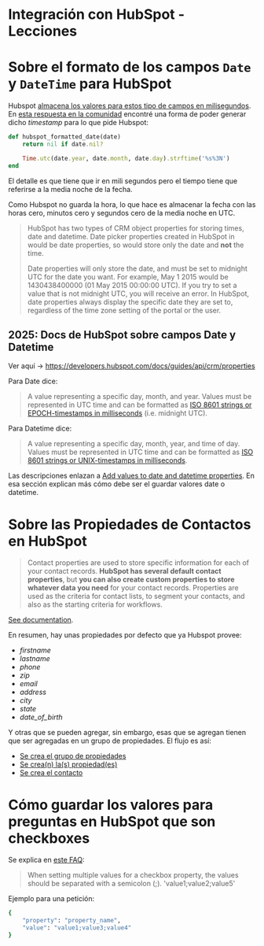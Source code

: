 # Integración con HubSpot - Lecciones

# Sobre el formato de los campos `Date` y `DateTime` para HubSpot

Hubspot [almacena los valores para estos tipo de campos en milisegundos](https://developers.hubspot.com/docs/faq/how-should-timestamps-be-formatted-for-hubspots-apis). En [esta respuesta en la comunidad](https://integrate.hubspot.com/t/valid-formats-for-date-fields-when-posting-via-hubspot-api/507/2) encontré una forma de poder generar dicho *timestamp* para lo que pide Hubspot:

```ruby
def hubspot_formatted_date(date)
	return nil if date.nil?

	Time.utc(date.year, date.month, date.day).strftime('%s%3N')
end
```

El detalle es que tiene que ir en mili segundos pero el tiempo tiene que referirse a la media noche de la fecha.

Como Hubspot no guarda la hora, lo que hace es almacenar la fecha con las horas cero, minutos cero y segundos cero de la media noche en UTC.

> HubSpot has two types of CRM object properties for storing times, date and datetime.  Date picker properties created in HubSpot in would be date properties, so would store only the date and **not** the time.
> 
> Date properties will only store the date, and must be set to midnight UTC for the date you want.  For example, May 1 2015 would be 1430438400000 (01 May 2015 00:00:00 UTC). If you try to set a value that is not midnight UTC, you will receive an error. In HubSpot, date properties always display the specific date they are set to, regardless of the time zone setting of the portal or the user.

## 2025: Docs de HubSpot sobre campos Date y Datetime

Ver aquí -> https://developers.hubspot.com/docs/guides/api/crm/properties

Para Date dice:
> A value representing a specific day, month, and year. Values must be represented in UTC time and can be formatted as [ISO 8601 strings or EPOCH-timestamps in milliseconds](https://developers.hubspot.com/docs/guides/api/crm/properties#add-values-to-date-and-datetime-properties) (i.e. midnight UTC).

Para Datetime dice:
> A value representing a specific day, month, year, and time of day. Values must be represented in UTC time and can be formatted as [ISO 8601 strings or UNIX-timestamps in milliseconds](https://developers.hubspot.com/docs/guides/api/crm/properties#add-values-to-date-and-datetime-properties).

Las descripciones enlazan a [Add values to date and datetime properties](https://developers.hubspot.com/docs/guides/api/crm/properties#add-values-to-date-and-datetime-properties). En esa sección explican más cómo debe ser el guardar valores date o datetime.



# Sobre las Propiedades de Contactos en HubSpot

> Contact properties are used to store specific information for each of your contact records. **HubSpot has several default contact properties**, but **you can also create custom properties to store whatever data you need** for your contact records. Properties are used as the criteria for contact lists, to segment your contacts, and also as the starting criteria for workflows.

[See documentation](https://developers.hubspot.com/docs/methods/contacts/contact-properties-overview).

En resumen, hay unas propiedades por defecto que ya Hubspot provee:

- *firstname*
- *lastname*
- *phone*
- *zip*
- *email*
- *address*
- *city*
- *state*
- *date_of_birth*

Y otras que se pueden agregar, sin embargo, esas que se agregan tienen que ser agregadas en un grupo de propiedades. El flujo es así:

- [Se crea el grupo de propiedades](https://developers.hubspot.com/docs/methods/contacts/v2/create_contacts_property_group)
- [Se crea(n) la(s) propiedad(es)](https://developers.hubspot.com/docs/methods/contacts/v2/create_contacts_property)
- [Se crea el contacto](https://developers.hubspot.com/docs/methods/contacts/create_contact)

# Cómo guardar los valores para preguntas en HubSpot que son checkboxes

Se explica en [este FAQ](https://developers.hubspot.com/docs/faq/how-do-i-set-multiple-values-for-checkbox-properties):

> When setting multiple values for a checkbox property, the values should be separated with a semicolon (;).
> 'value1;value2;value5'

Ejemplo para una petición:
```ruby
{
	"property": "property_name",
	"value": "value1;value3;value4"
}
```


